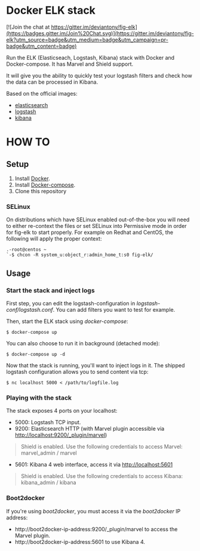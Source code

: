 # Docker ELK stack

[![Join the chat at https://gitter.im/deviantony/fig-elk](https://badges.gitter.im/Join%20Chat.svg)](https://gitter.im/deviantony/fig-elk?utm_source=badge&utm_medium=badge&utm_campaign=pr-badge&utm_content=badge)

Run the ELK (Elasticseach, Logstash, Kibana) stack with Docker and Docker-compose. It has Marvel and Shield support.

It will give you the ability to quickly test your logstash filters and check how the data can be processed in Kibana.

Based on the official images:

* [elasticsearch](https://registry.hub.docker.com/_/elasticsearch/)
* [logstash](https://registry.hub.docker.com/_/logstash/)
* [kibana](https://registry.hub.docker.com/_/kibana/)

# HOW TO

## Setup

1. Install [Docker](http://docker.io).
2. Install [Docker-compose](http://docs.docker.com/compose/install/).
3. Clone this repository

### SELinux

On distributions which have SELinux enabled out-of-the-box you will need to either re-context the files or set SELinux into Permissive mode in order for fig-elk to start properly.
For example on Redhat and CentOS, the following will apply the proper context:

```
.-root@centos ~
`-$ chcon -R system_u:object_r:admin_home_t:s0 fig-elk/
```

## Usage

### Start the stack and inject logs

First step, you can edit the logstash-configuration in *logstash-conf/logstash.conf*. You can add filters you want to test for example.

Then, start the ELK stack using *docker-compose*:

```
$ docker-compose up
```

You can also choose to run it in background (detached mode):

```
$ docker-compose up -d
```

Now that the stack is running, you'll want to inject logs in it. The shipped logstash configuration allows you to send content via tcp:

```
$ nc localhost 5000 < /path/to/logfile.log
```

### Playing with the stack

The stack exposes 4 ports on your localhost:

* 5000: Logstash TCP input.
* 9200: Elasticsearch HTTP (with Marvel plugin accessible via [http://localhost:9200/_plugin/marvel](http://localhost:9200/_plugin/marvel))

> Shield is enabled. Use the following credentials to access Marvel: marvel_admin / marvel

* 5601: Kibana 4 web interface, access it via [http://localhost:5601](http://localhost:5601)

> Shield is enabled. Use the following credentials to access Kibana: kibana_admin / kibana

### Boot2docker

If you're using *boot2docker*, you must access it via the *boot2docker* IP address:
* http://boot2docker-ip-address:9200/_plugin/marvel to access the Marvel plugin.
* http://boot2docker-ip-address:5601 to use Kibana 4.

